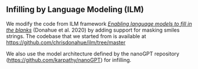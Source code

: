 ## Infilling by Language Modeling (ILM)
We modify the code from ILM framework [_Enabling language models to fill in the blanks_](https://arxiv.org/abs/2005.05339) (Donahue et al. 2020) by adding support for masking smiles strings.
The codebase that we started from is available at https://github.com/chrisdonahue/ilm/tree/master

We also use the model architecture defined by the nanoGPT repository (https://github.com/karpathy/nanoGPT) for infilling.



